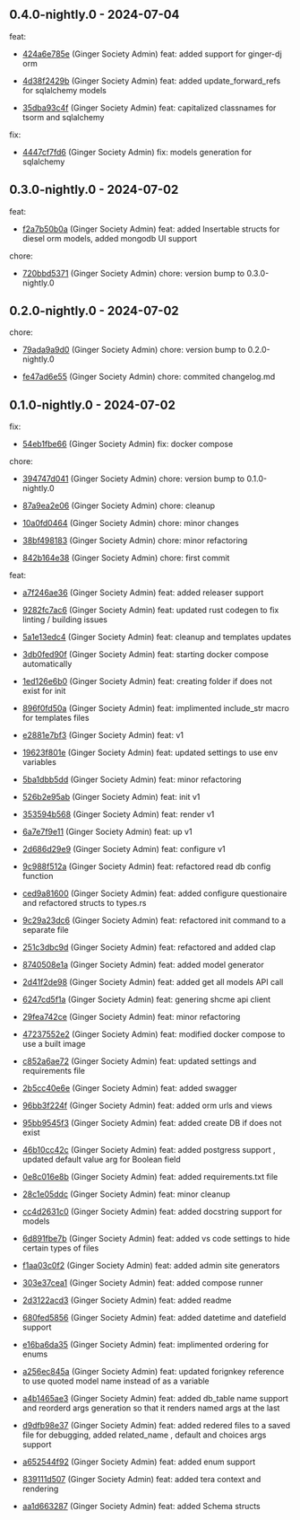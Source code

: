 ## 0.4.0-nightly.0 - 2024-07-04
feat:
 - [424a6e785e](424a6e785e40c47d6153b86c7137588d7e99b1c1) (Ginger Society Admin) feat: added support for ginger-dj orm
	
 - [4d38f2429b](4d38f2429b6571d3f2cad8bfb16e4db6270d1cc2) (Ginger Society Admin) feat: added update_forward_refs for sqlalchemy models
	
 - [35dba93c4f](35dba93c4fabed82921f516cc5225c4c60ce19c7) (Ginger Society Admin) feat: capitalized classnames for tsorm and sqlalchemy
	
fix:
 - [4447cf7fd6](4447cf7fd6817a1fbfff69eb2a728b10d850ebf2) (Ginger Society Admin) fix: models generation for sqlalchemy
	
## 0.3.0-nightly.0 - 2024-07-02
feat:
 - [f2a7b50b0a](f2a7b50b0a80c72e83856158783813c3d3db20eb) (Ginger Society Admin) feat: added Insertable structs for diesel orm models, added mongodb UI support
	
chore:
 - [720bbd5371](720bbd5371d7ef313dcbf11cf6d29ce314ba57f4) (Ginger Society Admin) chore: version bump to 0.3.0-nightly.0
	
## 0.2.0-nightly.0 - 2024-07-02
chore:
 - [79ada9a9d0](79ada9a9d074d76b6b54543b21b6e9c4c10378d0) (Ginger Society Admin) chore: version bump to 0.2.0-nightly.0
	
 - [fe47ad6e55](fe47ad6e552d0d06eff4e9a4b99907348f821be6) (Ginger Society Admin) chore: commited changelog.md
	
## 0.1.0-nightly.0 - 2024-07-02
fix:
 - [54eb1fbe66](54eb1fbe66b695ee3be5648e62a51995cee07b0b) (Ginger Society Admin) fix: docker compose
	
chore:
 - [394747d041](394747d0416b12a653043330993edb82b54c34da) (Ginger Society Admin) chore: version bump to 0.1.0-nightly.0
	
 - [87a9ea2e06](87a9ea2e068093a458b7283901763ffd500a7acb) (Ginger Society Admin) chore: cleanup
	
 - [10a0fd0464](10a0fd04640a6309d2a1748dd822f4c879498197) (Ginger Society Admin) chore: minor changes
	
 - [38bf498183](38bf498183b56a4021fdb87fb45e9329bea8f814) (Ginger Society Admin) chore: minor refactoring
	
 - [842b164e38](842b164e38905270c4591f17fbcb818b180ad825) (Ginger Society Admin) chore: first commit
	
feat:
 - [a7f246ae36](a7f246ae36bdf5048f76f8053b3adbcf91feb16c) (Ginger Society Admin) feat: added releaser support
	
 - [9282fc7ac6](9282fc7ac6a7f4f1cbbce8d2ee3f4b452f9f5afb) (Ginger Society Admin) feat: updated rust codegen to fix linting / building issues
	
 - [5a1e13edc4](5a1e13edc4f09220c7d91db7ac79013ac30deb4e) (Ginger Society Admin) feat: cleanup and templates updates
	
 - [3db0fed90f](3db0fed90fe0024109aaa6089d203e5fddd1574e) (Ginger Society Admin) feat: starting docker compose automatically
	
 - [1ed126e6b0](1ed126e6b01f25675b060afb3bb9d13afeaf3279) (Ginger Society Admin) feat: creating folder if does not exist for init
	
 - [896f0fd50a](896f0fd50a90e3063d0b2b0f4b4be122d99520ca) (Ginger Society Admin) feat: implimented include_str macro for templates files
	
 - [e2881e7bf3](e2881e7bf3347b3dedfadb1eb20576b322deb158) (Ginger Society Admin) feat: v1
	
 - [19623f801e](19623f801ee3e0825dfa25221990a22cb4d80409) (Ginger Society Admin) feat: updated settings to use env variables
	
 - [5ba1dbb5dd](5ba1dbb5dd971c4206cc78cb8fd3e4e9cd91b3e8) (Ginger Society Admin) feat: minor refactoring
	
 - [526b2e95ab](526b2e95ab83baf7e58a6ff182c6c0a80e0c4ec5) (Ginger Society Admin) feat: init v1
	
 - [353594b568](353594b56851d5f1401a015f1aa1d0ca2e78929e) (Ginger Society Admin) feat: render v1
	
 - [6a7e7f9e11](6a7e7f9e11d47da90ea0c7700254afdd0d386ccd) (Ginger Society Admin) feat: up v1
	
 - [2d686d29e9](2d686d29e923fde491eedf00eba84712385cdb7c) (Ginger Society Admin) feat: configure v1
	
 - [9c988f512a](9c988f512a8454b164010b23831e902d2168040e) (Ginger Society Admin) feat: refactored read db config function
	
 - [ced9a81600](ced9a816000cc4a8fbb512f88325d177b6eba726) (Ginger Society Admin) feat: added configure questionaire and refactored structs to types.rs
	
 - [9c29a23dc6](9c29a23dc6ff9c3679a9ab87abff0af7cc0a6dd0) (Ginger Society Admin) feat: refactored init command to a separate file
	
 - [251c3dbc9d](251c3dbc9dc3f42e76bad77854d5ebd706c8aa2f) (Ginger Society Admin) feat: refactored and added clap
	
 - [8740508e1a](8740508e1a0f15db294af8753b1d1bbf3e75c183) (Ginger Society Admin) feat: added model generator
	
 - [2d41f2de98](2d41f2de98b3a0b1f13be1c02003a062164d7c30) (Ginger Society Admin) feat: added get all models API call
	
 - [6247cd5f1a](6247cd5f1ab0a963a9729495a2d7ffc4b7fdd570) (Ginger Society Admin) feat: genering shcme api client
	
 - [29fea742ce](29fea742ce5bda11eaffa9b68cfc2353635d3d2d) (Ginger Society Admin) feat: minor refactoring
	
 - [47237552e2](47237552e26dbd0c8b3aad595f1937b0ed30b8a2) (Ginger Society Admin) feat: modified docker compose to use a built image
	
 - [c852a6ae72](c852a6ae725c3f40634661da4246bb7ac82bce2f) (Ginger Society Admin) feat: updated settings and requirements file
	
 - [2b5cc40e6e](2b5cc40e6ec64a233791db52833787f7f2787ba5) (Ginger Society Admin) feat: added swagger
	
 - [96bb3f224f](96bb3f224f094424edb26184b38f558b5ca4c9aa) (Ginger Society Admin) feat: added orm urls and views
	
 - [95bb9545f3](95bb9545f305320a04fe4396693aff5fb639767e) (Ginger Society Admin) feat: added create DB if does not exist
	
 - [46b10cc42c](46b10cc42c5182bf651d410addb2fff7592a0fe6) (Ginger Society Admin) feat: added postgress support , updated default value arg for Boolean field
	
 - [0e8c016e8b](0e8c016e8bc1dba71be058890aa33e2b6175b8eb) (Ginger Society Admin) feat: added requirements.txt file
	
 - [28c1e05ddc](28c1e05ddcf346a51d7f1f2053d5fc9ddedcaec6) (Ginger Society Admin) feat: minor cleanup
	
 - [cc4d2631c0](cc4d2631c0bd3ec132cdc27354a27be93d5c53d8) (Ginger Society Admin) feat: added docstring support for models
	
 - [6d891fbe7b](6d891fbe7b1984e9cb2c57f6e819c04119772b97) (Ginger Society Admin) feat: added vs code settings to hide certain types of files
	
 - [f1aa03c0f2](f1aa03c0f27428aad7566b10fd59281759316693) (Ginger Society Admin) feat: added admin site generators
	
 - [303e37cea1](303e37cea157fc929f2bd9a2336af48f302d6601) (Ginger Society Admin) feat: added compose runner
	
 - [2d3122acd3](2d3122acd38a113f1a3a3c07ab7deffe19c57d99) (Ginger Society Admin) feat: added readme
	
 - [680fed5856](680fed5856c4213ee319453402816a3dc90fe02d) (Ginger Society Admin) feat: added datetime and datefield support
	
 - [e16ba6da35](e16ba6da35fc1909544d4a5f4b29e60ab6db23a5) (Ginger Society Admin) feat: implimented ordering for enums
	
 - [a256ec845a](a256ec845a5c836198c47de82623f293eb6a9960) (Ginger Society Admin) feat: updated forignkey reference to use quoted model name instead of as a variable
	
 - [a4b1465ae3](a4b1465ae3ba801f2b85ffbabe2977e28cd96c68) (Ginger Society Admin) feat: added db_table name support and reorderd args generation so that it renders named args at the last
	
 - [d9dfb98e37](d9dfb98e37081adc97f9440b73e846320b12a566) (Ginger Society Admin) feat: added redered files to a saved file for debugging, added related_name , default and choices args support
	
 - [a652544f92](a652544f92e939c328bd7eaa381eff4b0d0a663b) (Ginger Society Admin) feat: added enum support
	
 - [839111d507](839111d507b9053dc35f724d5fa4806fbf0e79c2) (Ginger Society Admin) feat: added tera context and rendering
	
 - [aa1d663287](aa1d663287346cd278fbacb06bddafd8c9ed38ba) (Ginger Society Admin) feat: added Schema structs
	
